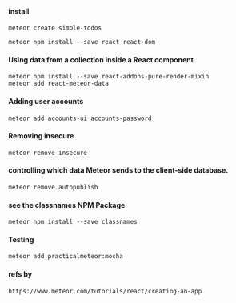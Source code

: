 #### install
    
    meteor create simple-todos

    meteor npm install --save react react-dom

#### Using data from a collection inside a React component

    meteor npm install --save react-addons-pure-render-mixin
    meteor add react-meteor-data

#### Adding user accounts

    meteor add accounts-ui accounts-password

#### Removing insecure

    meteor remove insecure

####  controlling which data Meteor sends to the client-side database.
    
    meteor remove autopublish

#### see the classnames NPM Package

    meteor npm install --save classnames

#### Testing

    meteor add practicalmeteor:mocha

#### refs by 

    https://www.meteor.com/tutorials/react/creating-an-app